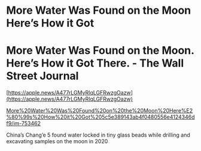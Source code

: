 # More Water Was Found on the Moon Here’s How it Got

# More Water Was Found on the Moon. Here’s How it Got There. - The Wall Street Journal

[https://apple.news/A477rLGMyRIqLGFRwzgOazw](https://apple.news/A477rLGMyRIqLGFRwzgOazw)

[More%20Water%20Was%20Found%20on%20the%20Moon%20Here%E2%80%99s%20How%20it%20Got%205c5e389143ab4f0480556e4124346df9/im-753462](More%20Water%20Was%20Found%20on%20the%20Moon%20Here%E2%80%99s%20How%20it%20Got%205c5e389143ab4f0480556e4124346df9/im-753462)

China’s Chang’e 5 found water locked in tiny glass beads while drilling and excavating samples on the moon in 2020

